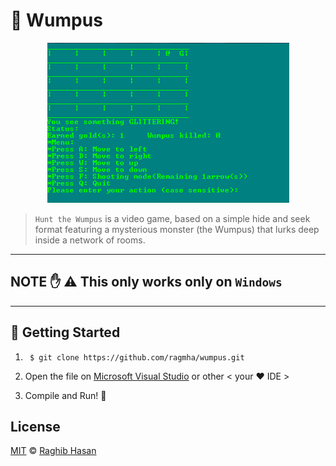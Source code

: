 # 👻 Wumpus

<p align="center">
  <img src="./wumpus.png">
</p>

> `Hunt the Wumpus` is a video game, based on a simple hide and seek format featuring a mysterious monster (the Wumpus) that lurks deep inside a network of rooms.

---

## NOTE ✋ ⚠️  This only works only on `Windows`

---

## 🚀 Getting Started


1. ``` $ git clone https://github.com/ragmha/wumpus.git```

2. Open the file on [Microsoft Visual Studio](https://www.visualstudio.com/vs/) or other < your ♥️ IDE >

3. Compile and Run! 🚀




## License
[MIT](./license) © [Raghib Hasan](http://raghibm.com/)
